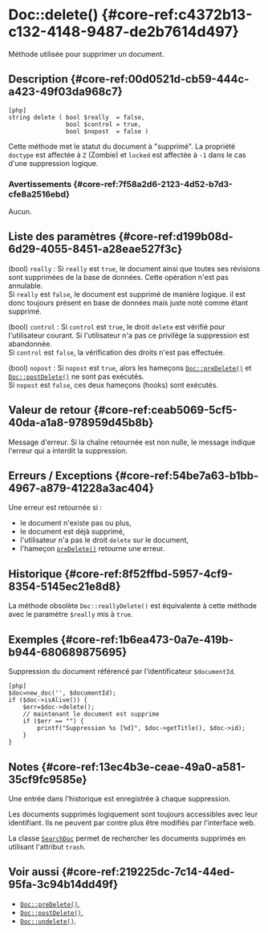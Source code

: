 # Doc::delete() {#core-ref:c4372b13-c132-4148-9487-de2b7614d497}

<div class="short-description" markdown="1">
Méthode utilisée pour supprimer un document.
</div>

## Description {#core-ref:00d0521d-cb59-444c-a423-49f03da968c7}

    [php]
    string delete ( bool $really  = false, 
                    bool $control = true, 
                    bool $nopost  = false )

Cette méthode met le statut du document à "supprimé". La propriété `doctype`
est affectée à `Z` (Zombie) et `locked` est affectée à `-1` dans le cas d'une
suppression logique.

### Avertissements {#core-ref:7f58a2d6-2123-4d52-b7d3-cfe8a2516ebd}

Aucun.

## Liste des paramètres {#core-ref:d199b08d-6d29-4055-8451-a28eae527f3c}


(bool) `really`
:   Si `really` est `true`, le document ainsi que toutes ses révisions sont 
    supprimées de la base de données. Cette opération n'est pas annulable.  
    Si `really` est `false`, le document est supprimé de manière logique. il
    est donc toujours présent en base de données mais juste noté comme étant
    supprimé.

(bool) `control`
:   Si `control` est `true`, le droit `delete` est vérifié pour l'utilisateur
    courant. Si l'utilisateur n'a pas ce privilège la suppression est abandonnée.  
    Si `control` est `false`, la vérification des droits n'est pas effectuée.


(bool) `nopost`
:   Si `nopost` est `true`, alors les hameçons [`Doc::preDelete()`][docpreDelete]
    et [`Doc::postDelete()`][docpostDelete] ne sont pas exécutés.  
    Si `nopost` est `false`, ces deux hameçons (hooks) sont exécutés.

## Valeur de retour {#core-ref:ceab5069-5cf5-40da-a1a8-978959d45b8b}

Message d'erreur. Si la chaîne retournée est non nulle, le message indique
l'erreur qui a interdit la suppression.

## Erreurs / Exceptions {#core-ref:54be7a63-b1bb-4967-a879-41228a3ac404}

Une erreur est retournée si :

*   le document n'existe pas ou plus,
*   le document est déjà supprimé,
*   l'utilisateur n'a pas le droit `delete` sur le document,
*   l'hameçon [`preDelete()`][docpredelete] retourne une erreur.

## Historique {#core-ref:8f52ffbd-5957-4cf9-8354-5145ec21e8d8}

La méthode obsolète `Doc::reallyDelete()` est équivalente à cette méthode avec
le paramètre `$really` mis à `true`.

## Exemples {#core-ref:1b6ea473-0a7e-419b-b944-680689875695}

Suppression du document référencé par l'identificateur `$documentId`.

    [php]
    $doc=new_doc('', $documentId);
    if ($doc->isAlive()) {
        $err=$doc->delete();
        // maintenant le document est supprime
        if ($err == "") {
            printf("Suppression %s [%d]", $doc->getTitle(), $doc->id);
        }
    }

## Notes {#core-ref:13ec4b3e-ceae-49a0-a581-35cf9fc9585e}

Une entrée dans l'historique est enregistrée à chaque suppression.

Les documents supprimés logiquement sont toujours accessibles avec leur
identifiant. Ils ne peuvent par contre plus être modifiés par l'interface web.

La classe [`SearchDoc`][searchdoc] permet de rechercher les documents supprimés
en utilisant l'attribut `trash`.

## Voir aussi {#core-ref:219225dc-7c14-44ed-95fa-3c94b14dd49f}

*   [`Doc::preDelete()`][docpreDelete],
*   [`Doc::postDelete()`][docpostDelete],
*   [`Doc::undelete()`][undelete].

<!-- links -->
[docstore]:         #core-ref:b8540d13-ece6-4e9e-9b72-6a56bca9da12
[docpostcreated]:   #core-ref:b8f80e6b-a374-4bf4-bc76-47290cd69c45 "Hameçon Doc::postCreated()"
[docpoststore]:     #core-ref:99520a31-0aef-4bc6-b20a-114737059d17 "Hameçon Doc::postStore()"
[docprestore]:      #core-ref:3517da95-82fe-4adb-8bc4-ef49ca55edb0 "Hameçon Doc::preStore()"
[docprecreated]:    #core-ref:e85aa9d4-5e62-4a60-9d1c-f60433301747 "Hameçon Doc::preCreated()"
[docprerefresh]:    #core-ref:580d6be1-6b6a-439b-abd7-34b26cfaf2e5 "Hameçon Doc::preRefresh()"
[docpostrefresh]:   #core-ref:9352c534-3691-41e3-b293-599db8e9a4fd "Hameçon Doc::postRefresh()"
[docpreimport]:     #core-ref:adb6ba8b-15c4-42d3-97dc-1da16c2112ae "Hameçon Doc::preImport()"
[docpostimport]:    #core-ref:9de7e922-150a-416b-b846-b6e195bf0921 "Hameçon Doc::postImport()"
[docpreundelete]:   #core-ref:6ec8e3bc-90d2-4577-9152-a1a1f9341751  "Hameçon Doc::preUndelete()"
[docpostundelete]:  #core-ref:7d851f54-d167-4ecd-bbec-d3670023cc36  "Hameçon Doc::postUndelete()"
[undelete]:         #core-ref:e48b02c7-c684-4f71-a731-ac92064d13ae
[docpostDelete]:   #core-ref:8db8e5e0-b15e-4cfe-a891-66850df15b1e "Hameçon Doc::postDelete()"
[docpreDelete]:    #core-ref:dca7b2bd-fc69-4f6f-ab12-fb0de91dce8c "Hameçon Doc::preDelete()"
[searchdoc]:        #core-ref:a5216d5c-4e0f-4e3c-9553-7cbfda6b3255